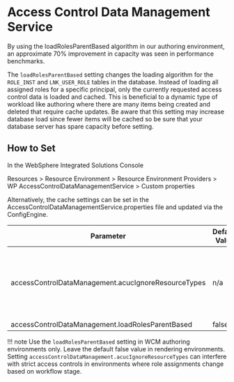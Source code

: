 # Access Control Data Management Service

By using the loadRolesParentBased algorithm in our authoring environment, an approximate 70% improvement in capacity was seen in performance benchmarks.

The `loadRolesParentBased` setting changes the loading algorithm for the `ROLE_INST` and `LNK_USER_ROLE` tables in the database. Instead of loading all assigned roles for a specific principal, only the currently requested access control data is loaded and cached. This is beneficial to a dynamic type of workload like authoring where there are many items being created and deleted that require cache updates. Be aware that this setting may increase database load since fewer items will be cached so be sure that your database server has spare capacity before setting.

## How to Set

In the WebSphere Integrated Solutions Console

Resources > Resource Environment > Resource Environment Providers > WP AccessControlDataManagementService > Custom properties

Alternatively, the cache settings can be set in the AccessControlDataManagementService.properties file and updated via the ConfigEngine.

|Parameter |Default Value|Value Used|
|----------|-------------|----------|
|accessControlDataManagement.acucIgnoreResourceTypes |n/a |null <br> (value should be the string “null”, not blank)|
|accessControlDataManagement.loadRolesParentBased |false |true|

!!! note
    Use the `loadRolesParentBased` setting in WCM authoring environments only. Leave the default false value in rendering environments. 
    Setting `accessControlDataManagement.acucIgnoreResourceTypes` can interfere with strict access controls in environments where role assignments change based on workflow stage.